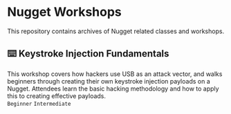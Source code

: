 # Nugget Workshops
This repository contains archives of Nugget related classes and workshops.

## ⌨️ Keystroke Injection Fundamentals
This workshop covers how hackers use USB as an attack vector, and walks beginners through creating their own keystroke injection payloads on a Nugget.  Attendees learn the basic hacking methodology and how to apply this to creating effective payloads.  
`Beginner` `Intermediate`
